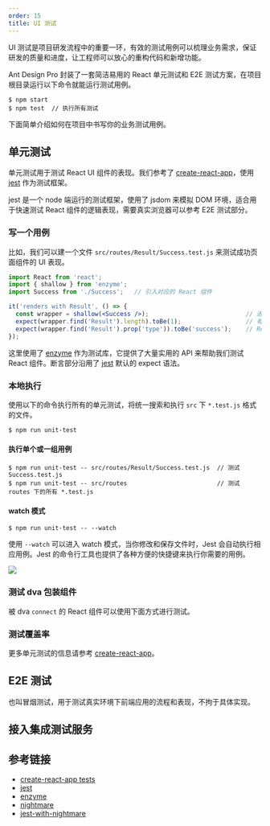 ```yaml
---
order: 15
title: UI 测试
---
```


UI 测试是项目研发流程中的重要一环，有效的测试用例可以梳理业务需求，保证研发的质量和进度，让工程师可以放心的重构代码和新增功能。

Ant Design Pro 封装了一套简洁易用的 React 单元测试和 E2E 测试方案，在项目根目录运行以下命令就能运行测试用例。

```
$ npm start
$ npm test  // 执行所有测试
```

下面简单介绍如何在项目中书写你的业务测试用例。

## 单元测试

单元测试用于测试 React UI 组件的表现。我们参考了 [create-react-app](https://github.com/facebookincubator/create-react-app/blob/master/packages/react-scripts/template/README.md#running-tests)，使用 [jest](http://facebook.github.io/jest/) 作为测试框架。

jest 是一个 node 端运行的测试框架，使用了 jsdom 来模拟 DOM 环境，适合用于快速测试 React 组件的逻辑表现，需要真实浏览器可以参考 E2E 测试部分。

### 写一个用例

比如，我们可以建一个文件 `src/routes/Result/Success.test.js` 来测试成功页面组件的 UI 表现。

```jsx
import React from 'react';
import { shallow } from 'enzyme';
import Success from './Success';   // 引入对应的 React 组件

it('renders with Result', () => {
  const wrapper = shallow(<Success />);                           // 进行渲染
  expect(wrapper.find('Result').length).toBe(1);                  // 有 Result 组件
  expect(wrapper.find('Result').prop('type')).toBe('success');    // Result 组件的类型是成功
});
```

这里使用了 [enzyme](http://airbnb.io/enzyme/docs/api/index.html) 作为测试库，它提供了大量实用的 API 来帮助我们测试 React 组件。断言部分沿用了 [jest](https://facebook.github.io/jest/docs/en/expect.html#content) 默认的 expect 语法。

### 本地执行

使用以下的命令执行所有的单元测试，将统一搜索和执行 `src` 下 `*.test.js` 格式的文件。

```
$ npm run unit-test
```

#### 执行单个或一组用例

```
$ npm run unit-test -- src/routes/Result/Success.test.js  // 测试 Success.test.js
$ npm run unit-test -- src/routes                         // 测试 routes 下的所有 *.test.js
```

#### watch 模式

```
$ npm run unit-test -- --watch
```

使用 `--watch` 可以进入 watch 模式，当你修改和保存文件时，Jest 会自动执行相应用例。Jest 的命令行工具也提供了各种方便的快捷键来执行你需要的用例。

![](https://gw.alipayobjects.com/zos/rmsportal/jdJnrFUtvMLoFOZebeou.png)

### 测试 dva 包装组件

被 dva `connect` 的 React 组件可以使用下面方式进行测试。

### 测试覆盖率

更多单元测试的信息请参考 [create-react-app](https://github.com/facebookincubator/create-react-app/blob/master/packages/react-scripts/template/README.md#running-tests)。

## E2E 测试

也叫冒烟测试，用于测试真实环境下前端应用的流程和表现，不拘于具体实现。

## 接入集成测试服务

## 参考链接

- [create-react-app tests](https://github.com/facebookincubator/create-react-app/blob/master/packages/react-scripts/template/README.md#running-tests)
- [jest](https://facebook.github.io/jest/)
- [enzyme](http://airbnb.io/enzyme/)
- [nightmare](http://www.nightmarejs.org/)
- [jest-with-nightmare](https://github.com/vigetlabs/jest-with-nightmare)
